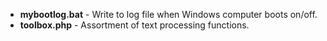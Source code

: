 * **mybootlog.bat** - Write to log file when Windows computer boots on/off.
* **toolbox.php** - Assortment of text processing functions.
